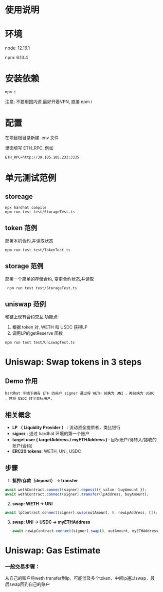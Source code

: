# 使用说明


# 环境
node: 12.16.1

npm: 6.13.4

# 安装依赖
`npm i` 

注意: 不要用国内源,最好开着VPN, 直接 npm i

# 配置
在项目根目录新建 .env 文件

里面填写 ETH_RPC, 例如
```
ETH_RPC=http://39.105.105.233:3335

```
# 单元测试范例

## storeage
```
npx hardhat compile
npm run test test/StorageTest.ts

```
## token 范例

部署本机合约,并读取状态
```
npm run test test/TokenTest.ts 
```

## storage 范例
部署一个简单的存储合约, 变更合约状态,并读取

```
 npm run test test/StorageTest.ts
```

## uniswap 范例
和链上现有合约交互,功能点:
1. 根据 token 对, WETH 和 USDC 获得LP
2. 调用LP的getReserve 函数

```
npm run test test/UniswapTest.ts
```


# Uniswap: Swap tokens in 3 steps

## Demo 作用

 	hardhat 环境下拥有 ETH 的用户 signer 通过将 WETH 兑换为 UNI ，再兑换为 USDC ，并将 USDC 转至目标用户。

## 相关概念

- **LP （ Liquidity Provider ）** : 流动资金提供者，类比银行
- **signer** : 通过 hardhat 环境的第一个账户
- **target user ( targetAddress / myETHAddress )** : 目标账户/待转入/接收的账户(合约)
- **ERC20 tokens**: WETH, UNI, USDC

## 步骤

1. **抵押/存款（deposit） -> transfer**

  ```typescript
  await wethContract.connect(signer).deposit({ value: buyAmount });
  await wethContract.connect(signer).transfer(lpAddress, buyAmount);
  ```

  

2. **swap: WETH -> UNI**

  ```typescript
  await lpContract.connect(signer).swap(outAmount, 0, newLpAddress, []);
  ```

  

3. **swap: UNI -> USDC -> myETHAddress**

   ```typescript
   await newLpContract.connect(signer).swap(0, outAmount, myETHAddress, [])
   ```


# Uniswap: Gas Estimate

### 一般交易步骤：

从自己的账户将weth transfer到lp，可能涉及多个token，中间lp通过swap，最后swap回到自己的账户
